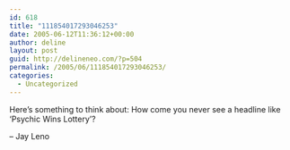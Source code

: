 ```yaml
---
id: 618
title: "111854017293046253"
date: 2005-06-12T11:36:12+00:00
author: deline
layout: post
guid: http://delineneo.com/?p=504
permalink: /2005/06/111854017293046253/
categories:
  - Uncategorized
---
```

Here&#8217;s something to think about: How come you never see a headline like &#8216;Psychic Wins Lottery&#8217;?
    
&#8211; Jay Leno